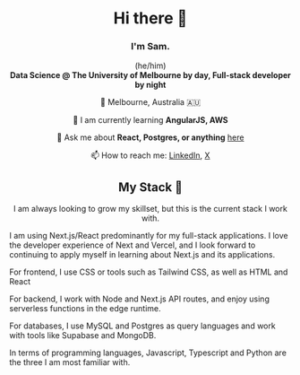 <h1 align="center">Hi there 👋 </h1>
<h3 align="center">I'm Sam.</h3>

<p align="center">(he/him)
<br />
<b>Data Science @ The University of Melbourne by day, Full-stack developer by night</b></p>

<div align="center">

📍 Melbourne, Australia 🇦🇺

🌱 I am currently learning **AngularJS, AWS**

💬 Ask me about **React, Postgres, or anything** [here](https://github.com/itssammurphy/itssammurphy/issues)

📫 How to reach me: [LinkedIn](https://www.linkedin.com/in/sam-murphy-8772b0283/), [X](https://twitter.com/itssam_murphy)

<h2>My Stack 🥞</h2>
</div>
<p align="center">I am always looking to grow my skillset, but this is the current stack I work with.</p>

I am using Next.js/React predominantly for my full-stack applications. I love the developer experience of Next and Vercel, and I look forward to continuing to apply myself in learning about Next.js and its applications.

For frontend, I use CSS or tools such as Tailwind CSS, as well as HTML and React

For backend, I work with Node and Next.js API routes, and enjoy using serverless functions in the edge runtime.

For databases, I use MySQL and Postgres as query languages and work with tools like Supabase and MongoDB.

In terms of programming languages, Javascript, Typescript and Python are the three I am most familiar with.

